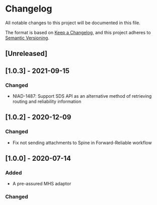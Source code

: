 # Changelog
All notable changes to this project will be documented in this file.

The format is based on [Keep a Changelog](https://keepachangelog.com/en/1.0.0/),
and this project adheres to [Semantic Versioning](https://semver.org/spec/v2.0.0.html).

## [Unreleased]

## [1.0.3] - 2021-09-15
 
### Changed
- NIAD-1487: Support SDS API as an alternative method of retrieving routing and reliability information

## [1.0.2] - 2020-12-09
 
### Changed
- Fix not sending attachments to Spine in Forward-Reliable workflow

## [1.0.0] - 2020-07-14

### Added
- A pre-assured MHS adaptor
 
### Changed
